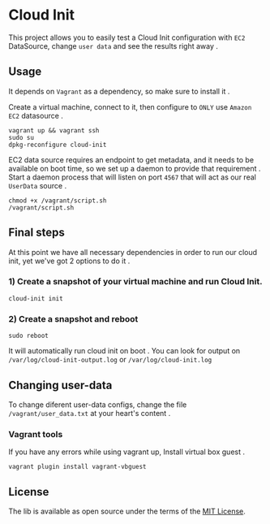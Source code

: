 # Cloud Init
This project allows you to easily test a Cloud Init configuration with `EC2 ` DataSource, change `user data` and see the results right away .

## Usage
It depends on `Vagrant` as a dependency, so make sure to install it .

Create a virtual machine, connect to it, then configure to `ONLY` use `Amazon EC2` datasource .
```
vagrant up && vagrant ssh
sudo su
dpkg-reconfigure cloud-init
``````

EC2 data source requires an endpoint to get metadata, and it needs to be available on boot time, so we set up a daemon to provide that requirement .
Start a daemon process that will listen on port `4567` that will act as our real `UserData` source .
```
chmod +x /vagrant/script.sh
/vagrant/script.sh
```

## Final steps

At this point we have all necessary dependencies in order to run our cloud init, yet we've got 2 options to do it .

### 1) Create a snapshot of your virtual machine and run Cloud Init.

```
cloud-init init
```

### 2) Create a snapshot and reboot
```
sudo reboot
```
It will automatically run cloud init on boot .
You can look for output on `/var/log/cloud-init-output.log` or `/var/log/cloud-init.log`

## Changing user-data
To change diferent user-data configs, change the file `/vagrant/user_data.txt` at your heart's content .

### Vagrant tools
If you have any errors while using vagrant up, Install virtual box guest .
```
vagrant plugin install vagrant-vbguest
```

## License

The lib is available as open source under the terms of the [MIT License](http://opensource.org/licenses/MIT).
